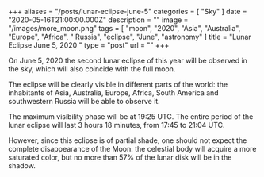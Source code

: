 +++
aliases = "/posts/lunar-eclipse-june-5"
categories = [ "Sky" ]
date = "2020-05-16T21:00:00.000Z"
description = ""
image = "/images/more_moon.png"
tags = [
  "moon",
  "2020",
  "Asia",
  "Australia",
  "Europe",
  "Africa",
  " Russia",
  "eclipse",
  "June",
  "astronomy"
]
title = "Lunar Eclipse June 5, 2020 "
type = "post"
url = ""
+++


On June 5, 2020 the second lunar eclipse of this year will be observed in the sky, which will also coincide with the full moon.

The eclipse will be clearly visible in different parts of the world: the inhabitants of Asia, Australia, Europe, Africa, South America and southwestern Russia will be able to observe it.

The maximum visibility phase will be at 19:25 UTC. The entire period of the lunar eclipse will last 3 hours 18 minutes, from 17:45 to 21:04 UTC.

However, since this eclipse is of partial shade, one should not expect the complete disappearance of the Moon: the celestial body will acquire a more saturated color, but no more than 57% of the lunar disk will be in the shadow.
